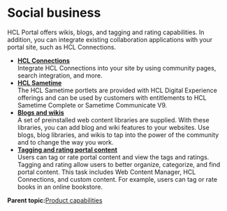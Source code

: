 # Social business

HCL Portal offers wikis, blogs, and tagging and rating capabilities. In addition, you can integrate existing collaboration applications with your portal site, such as HCL Connections.

-   **[HCL Connections](../overview/lotus_connections_integration.md)**  
Integrate HCL Connections into your site by using community pages, search integration, and more.
-   **[HCL Sametime](../collab/i_coll_c_collaboration.md)**  
The HCL Sametime portlets are provided with HCL Digital Experience offerings and can be used by customers with entitlements to HCL Sametime Complete or Sametime Communicate V9.
-   **[Blogs and wikis](../overview/blogs_wikis.md)**  
A set of preinstalled web content libraries are supplied. With these libraries, you can add blog and wiki features to your websites. Use blogs, blog libraries, and wikis to tap into the power of the community and to change the way you work.
-   **[Tagging and rating portal content](../admin-system/tag_rate.md)**  
Users can tag or rate portal content and view the tags and ratings. Tagging and rating allow users to better organize, categorize, and find portal content. This task includes Web Content Manager, HCL Connections, and custom content. For example, users can tag or rate books in an online bookstore.

**Parent topic:**[Product capabilities](../overview/intr_ovr.md)

